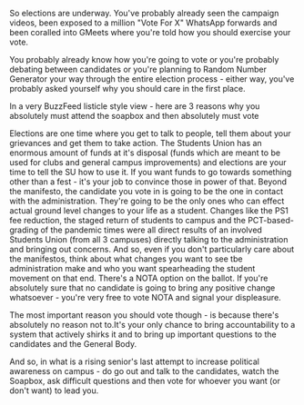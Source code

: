 
So elections are underway. You've probably already seen the campaign videos, been exposed to a million "Vote For X" WhatsApp forwards and been coralled into GMeets where you're told how you should exercise your vote.


You probably already know how you're going to vote or you're probably debating between candidates or you're planning to Random Number Generator your way through the entire election process - either way, you've probably asked yourself why you should care in the first place.


In a very BuzzFeed listicle style view - here are 3 reasons why you absolutely must attend the soapbox and then absolutely must vote



Elections are one time where you get to talk to people, tell them about your grievances and get them to take action. The Students Union has an enormous amount of funds at it's disposal (funds which are meant to be used for clubs and general campus improvements) and elections are your time to tell the SU how to use it. If you want funds to go towards something other than a fest - it's your job to convince those in power of that.
Beyond the manifesto, the candidate you vote in is going to be the one in contact with the administration. They're going to be the only ones who can effect actual ground level changes to your life as a student. Changes like the PS1 fee reduction, the staged return of students to campus and the PCT-based-grading of the pandemic times were all direct results of an involved Students Union (from all 3 campuses) directly talking to the administration and bringing out concerns. And so, even if you don't particularly care about the manifestos, think about what changes you want to see tbe administration make and who you want spearheading the student movement on that end.
There's a NOTA option on the ballot. If you're absolutely sure that no candidate is going to bring any positive change whatsoever - you're very free to vote NOTA and signal your displeasure.



The most important reason you should vote though - is because there's absolutely no reason not to.It's your only chance to bring accountability to a system that actively shirks it and to bring up important questions to the candidates and the General Body.


And so, in what is a rising senior's last attempt to increase political awareness on campus - do go out and talk to the candidates, watch the Soapbox, ask difficult questions and then vote for whoever you want (or don't want) to lead you.

